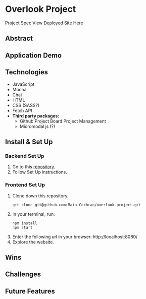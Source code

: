 # Overlook Project
[Project Spec](https://frontend.turing.edu/projects/overlook.html)
[View Deployed Site Here]()
## Abstract
## Application Demo
## Technologies
- JavaScript
- Mocha
- Chai
- HTML
- CSS (SASS?)
- Fetch API
- **Third party packages:**
    - Github Project Board Project Management
    - Micromodal js (?)
## Install & Set Up
### Backend Set Up
1. Go to this [repository](https://github.com/turingschool-examples/overlook-api).
2. Follow Set Up instructions.
### Frontend Set Up
1. Clone down this repository.
    ```
    git clone git@github.com:Maia-Cochran/overlook-project.git 
    ```
2. In your terminal, run:
    ```
    npm install
    npm start
    ```
3. Enter the following url in your browser: http://localhost:8080/
4. Explore the website.
## Wins
## Challenges
## Future Features
